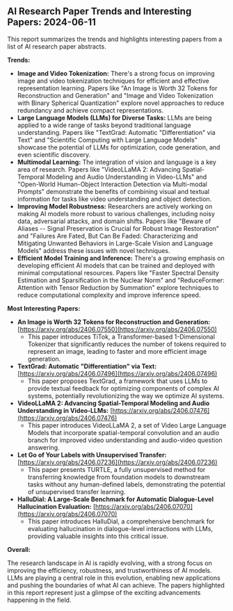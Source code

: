 ## AI Research Paper Trends and Interesting Papers: 2024-06-11

This report summarizes the trends and highlights interesting papers from a list of AI research paper abstracts.

**Trends:**

* **Image and Video Tokenization:**  There's a strong focus on improving image and video tokenization techniques for efficient and effective representation learning. Papers like "An Image is Worth 32 Tokens for Reconstruction and Generation" and "Image and Video Tokenization with Binary Spherical Quantization" explore novel approaches to reduce redundancy and achieve compact representations.
* **Large Language Models (LLMs) for Diverse Tasks:** LLMs are being applied to a wide range of tasks beyond traditional language understanding. Papers like "TextGrad: Automatic "Differentiation" via Text" and "Scientific Computing with Large Language Models" showcase the potential of LLMs for optimization, code generation, and even scientific discovery.
* **Multimodal Learning:**  The integration of vision and language is a key area of research. Papers like "VideoLLaMA 2: Advancing Spatial-Temporal Modeling and Audio Understanding in Video-LLMs" and "Open-World Human-Object Interaction Detection via Multi-modal Prompts" demonstrate the benefits of combining visual and textual information for tasks like video understanding and object detection.
* **Improving Model Robustness:**  Researchers are actively working on making AI models more robust to various challenges, including noisy data, adversarial attacks, and domain shifts. Papers like "Beware of Aliases -- Signal Preservation is Crucial for Robust Image Restoration" and "Failures Are Fated, But Can Be Faded: Characterizing and Mitigating Unwanted Behaviors in Large-Scale Vision and Language Models" address these issues with novel techniques.
* **Efficient Model Training and Inference:**  There's a growing emphasis on developing efficient AI models that can be trained and deployed with minimal computational resources. Papers like "Faster Spectral Density Estimation and Sparsification in the Nuclear Norm" and "ReduceFormer: Attention with Tensor Reduction by Summation" explore techniques to reduce computational complexity and improve inference speed.

**Most Interesting Papers:**

* **An Image is Worth 32 Tokens for Reconstruction and Generation:** [https://arxiv.org/abs/2406.07550](https://arxiv.org/abs/2406.07550)
    * This paper introduces TiTok, a Transformer-based 1-Dimensional Tokenizer that significantly reduces the number of tokens required to represent an image, leading to faster and more efficient image generation.
* **TextGrad: Automatic "Differentiation" via Text:** [https://arxiv.org/abs/2406.07496](https://arxiv.org/abs/2406.07496)
    * This paper proposes TextGrad, a framework that uses LLMs to provide textual feedback for optimizing components of complex AI systems, potentially revolutionizing the way we optimize AI systems.
* **VideoLLaMA 2: Advancing Spatial-Temporal Modeling and Audio Understanding in Video-LLMs:** [https://arxiv.org/abs/2406.07476](https://arxiv.org/abs/2406.07476)
    * This paper introduces VideoLLaMA 2, a set of Video Large Language Models that incorporate spatial-temporal convolution and an audio branch for improved video understanding and audio-video question answering.
* **Let Go of Your Labels with Unsupervised Transfer:** [https://arxiv.org/abs/2406.07236](https://arxiv.org/abs/2406.07236)
    * This paper presents TURTLE, a fully unsupervised method for transferring knowledge from foundation models to downstream tasks without any human-defined labels, demonstrating the potential of unsupervised transfer learning.
* **HalluDial: A Large-Scale Benchmark for Automatic Dialogue-Level Hallucination Evaluation:** [https://arxiv.org/abs/2406.07070](https://arxiv.org/abs/2406.07070)
    * This paper introduces HalluDial, a comprehensive benchmark for evaluating hallucination in dialogue-level interactions with LLMs, providing valuable insights into this critical issue.

**Overall:**

The research landscape in AI is rapidly evolving, with a strong focus on improving the efficiency, robustness, and trustworthiness of AI models. LLMs are playing a central role in this evolution, enabling new applications and pushing the boundaries of what AI can achieve. The papers highlighted in this report represent just a glimpse of the exciting advancements happening in the field. 
